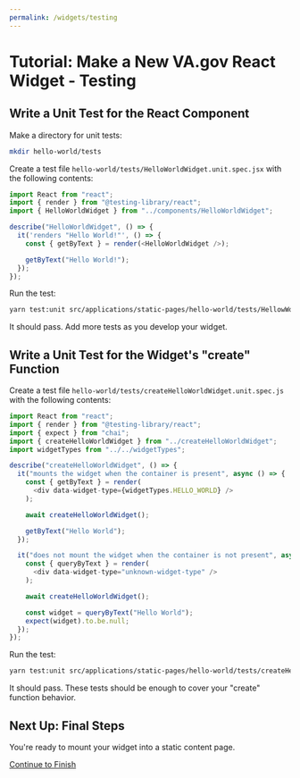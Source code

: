 ```yaml
---
permalink: /widgets/testing
---
```


# Tutorial: Make a New VA.gov React Widget - Testing

## Write a Unit Test for the React Component

Make a directory for unit tests:

```sh
mkdir hello-world/tests
```

Create a test file `hello-world/tests/HelloWorldWidget.unit.spec.jsx` with the following contents:

```javascript
import React from "react";
import { render } from "@testing-library/react";
import { HelloWorldWidget } from "../components/HelloWorldWidget";

describe("HelloWorldWidget", () => {
  it('renders "Hello World!"', () => {
    const { getByText } = render(<HelloWorldWidget />);

    getByText("Hello World!");
  });
});
```

Run the test:

```sh
yarn test:unit src/applications/static-pages/hello-world/tests/HellowWorldWidget.unit.spec.jsx
```

It should pass. Add more tests as you develop your widget.

## Write a Unit Test for the Widget's "create" Function

Create a test file `hello-world/tests/createHelloWorldWidget.unit.spec.js` with the following contents:

```javascript
import React from "react";
import { render } from "@testing-library/react";
import { expect } from "chai";
import { createHelloWorldWidget } from "../createHelloWorldWidget";
import widgetTypes from "../../widgetTypes";

describe("createHelloWorldWidget", () => {
  it("mounts the widget when the container is present", async () => {
    const { getByText } = render(
      <div data-widget-type={widgetTypes.HELLO_WORLD} />
    );

    await createHelloWorldWidget();

    getByText("Hello World");
  });

  it("does not mount the widget when the container is not present", async () => {
    const { queryByText } = render(
      <div data-widget-type="unknown-widget-type" />
    );

    await createHelloWorldWidget();

    const widget = queryByText("Hello World");
    expect(widget).to.be.null;
  });
});
```

Run the test:

```sh
yarn test:unit src/applications/static-pages/hello-world/tests/createHelloWorldWidget.unit.spec.js
```

It should pass. These tests should be enough to cover your "create" function behavior.

## Next Up: Final Steps

You're ready to mount your widget into a static content page.

[Continue to Finish](./FINISH.md)
